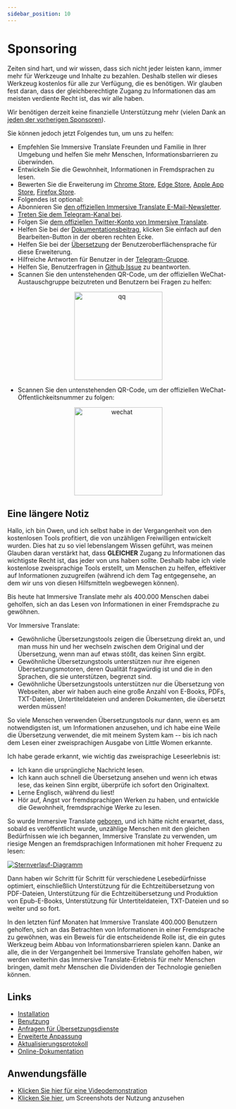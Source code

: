 ```yaml
---
sidebar_position: 10
---
```


# Sponsoring

Zeiten sind hart, und wir wissen, dass sich nicht jeder leisten kann, immer mehr für Werkzeuge und Inhalte zu bezahlen. Deshalb stellen wir dieses Werkzeug kostenlos für alle zur Verfügung, die es benötigen. Wir glauben fest daran, dass der gleichberechtigte Zugang zu Informationen das am meisten verdiente Recht ist, das wir alle haben.

Wir benötigen derzeit keine finanzielle Unterstützung mehr (vielen Dank an [jeden der vorherigen Sponsoren](/docs/thanks)).

Sie können jedoch jetzt Folgendes tun, um uns zu helfen:

- Empfehlen Sie Immersive Translate Freunden und Familie in Ihrer Umgebung und helfen Sie mehr Menschen, Informationsbarrieren zu überwinden.
- Entwickeln Sie die Gewohnheit, Informationen in Fremdsprachen zu lesen.
- Bewerten Sie die Erweiterung im [Chrome Store](https://chrome.google.com/webstore/detail/immersive-translate/bpoadfkcbjbfhfodiogcnhhhpibjhbnh), [Edge Store](https://microsoftedge.microsoft.com/addons/detail/amkbmndfnliijdhojkpoglbnaaahippg), [Apple App Store](https://apps.apple.com/app/id6447957425), [Firefox Store](https://addons.mozilla.org/firefox/addon/immersive-translate/).
- Folgendes ist optional:
- Abonnieren Sie [den offiziellen Immersive Translate E-Mail-Newsletter](https://immersivetranslate.substack.com/).
- [Treten Sie dem Telegram-Kanal bei](https://t.me/immersivetranslate).
- Folgen Sie [dem offiziellen Twitter-Konto von Immersive Translate](https://twitter.com/immersivetran).
- Helfen Sie bei der [Dokumentationsbeitrag](https://immersivetranslate.com/), klicken Sie einfach auf den Bearbeiten-Button in der oberen rechten Ecke.
- Helfen Sie bei der [Übersetzung](https://crowdin.com/project/immersive-translate) der Benutzeroberflächensprache für diese Erweiterung.
- Hilfreiche Antworten für Benutzer in der [Telegram-Gruppe](https://t.me/+rq848Z09nehlOTgx).
- Helfen Sie, Benutzerfragen in [Github Issue](https://github.com/immersive-translate/immersive-translate/issues) zu beantworten.
- Scannen Sie den untenstehenden QR-Code, um der offiziellen WeChat-Austauschgruppe beizutreten und Benutzern bei Fragen zu helfen:

<div align="center">
<img src="https://s.immersivetranslate.com/static/official-static/assets/wechat-contact.png" width="200" alt="qq"/>
</div>

- Scannen Sie den untenstehenden QR-Code, um der offiziellen WeChat-Öffentlichkeitsnummer zu folgen:

<div align="center">
<img src="https://s.immersivetranslate.com/static/official-static/assets/wechat-qrcode.jpg" width="200" alt="wechat"/>
</div>

## Eine längere Notiz

Hallo, ich bin Owen, und ich selbst habe in der Vergangenheit von den kostenlosen Tools profitiert, die von unzähligen Freiwilligen entwickelt wurden. Dies hat zu so viel lebenslangem Wissen geführt, was meinen Glauben daran verstärkt hat, dass **GLEICHER** Zugang zu Informationen das wichtigste Recht ist, das jeder von uns haben sollte. Deshalb habe ich viele kostenlose zweisprachige Tools erstellt, um Menschen zu helfen, effektiver auf Informationen zuzugreifen (während ich dem Tag entgegensehe, an dem wir uns von diesen Hilfsmitteln wegbewegen können).

Bis heute hat Immersive Translate mehr als 400.000 Menschen dabei geholfen, sich an das Lesen von Informationen in einer Fremdsprache zu gewöhnen.

Vor Immersive Translate:

- Gewöhnliche Übersetzungstools zeigen die Übersetzung direkt an, und man muss hin und her wechseln zwischen dem Original und der Übersetzung, wenn man auf etwas stößt, das keinen Sinn ergibt.
- Gewöhnliche Übersetzungstools unterstützen nur ihre eigenen Übersetzungsmotoren, deren Qualität fragwürdig ist und die in den Sprachen, die sie unterstützen, begrenzt sind.
- Gewöhnliche Übersetzungstools unterstützen nur die Übersetzung von Webseiten, aber wir haben auch eine große Anzahl von E-Books, PDFs, TXT-Dateien, Untertiteldateien und anderen Dokumenten, die übersetzt werden müssen!

So viele Menschen verwenden Übersetzungstools nur dann, wenn es am notwendigsten ist, um Informationen anzusehen, und ich habe eine Weile die Übersetzung verwendet, die mit meinem System kam -- bis ich nach dem Lesen einer zweisprachigen Ausgabe von Little Women erkannte.

Ich habe gerade erkannt, wie wichtig das zweisprachige Leseerlebnis ist:

- Ich kann die ursprüngliche Nachricht lesen.
- Ich kann auch schnell die Übersetzung ansehen und wenn ich etwas lese, das keinen Sinn ergibt, überprüfe ich sofort den Originaltext.
- Lerne Englisch, während du liest!
- Hör auf, Angst vor fremdsprachigen Werken zu haben, und entwickle die Gewohnheit, fremdsprachige Werke zu lesen.

So wurde Immersive Translate [geboren](https://twitter.com/OwenYoungZh/status/1588792579596111872), und ich hätte nicht erwartet, dass, sobald es veröffentlicht wurde, unzählige Menschen mit den gleichen Bedürfnissen wie ich begannen, Immersive Translate zu verwenden, um riesige Mengen an fremdsprachigen Informationen mit hoher Frequenz zu lesen:

[![Sternverlauf-Diagramm](https://api.star-history.com/svg?repos=immersive-translate/immersive-translate\&type=Date)](https://star-history.com/#immersive-translate/immersive-translate\&Date)

Dann haben wir Schritt für Schritt für verschiedene Lesebedürfnisse optimiert, einschließlich Unterstützung für die Echtzeitübersetzung von PDF-Dateien, Unterstützung für die Echtzeitübersetzung und Produktion von Epub-E-Books, Unterstützung für Untertiteldateien, TXT-Dateien und so weiter und so fort.

In den letzten fünf Monaten hat Immersive Translate 400.000 Benutzern geholfen, sich an das Betrachten von Informationen in einer Fremdsprache zu gewöhnen, was ein Beweis für die entscheidende Rolle ist, die ein gutes Werkzeug beim Abbau von Informationsbarrieren spielen kann. Danke an alle, die in der Vergangenheit bei Immersive Translate geholfen haben, wir werden weiterhin das Immersive Translate-Erlebnis für mehr Menschen bringen, damit mehr Menschen die Dividenden der Technologie genießen können.

## Links

- [Installation](/docs/installation)
- [Benutzung](/docs/usage)
- [Anfragen für Übersetzungsdienste](/docs/services)
- [Erweiterte Anpassung](/docs/advanced)
- [Aktualisierungsprotokoll](/docs/CHANGELOG)
- [Online-Dokumentation](/docs/installation)

## Anwendungsfälle

- [Klicken Sie hier für eine Videodemonstration](https://www.youtube.com/watch?v=sQevumpUprc)
- [Klicken Sie hier](/docs/usecase), um Screenshots der Nutzung anzusehen